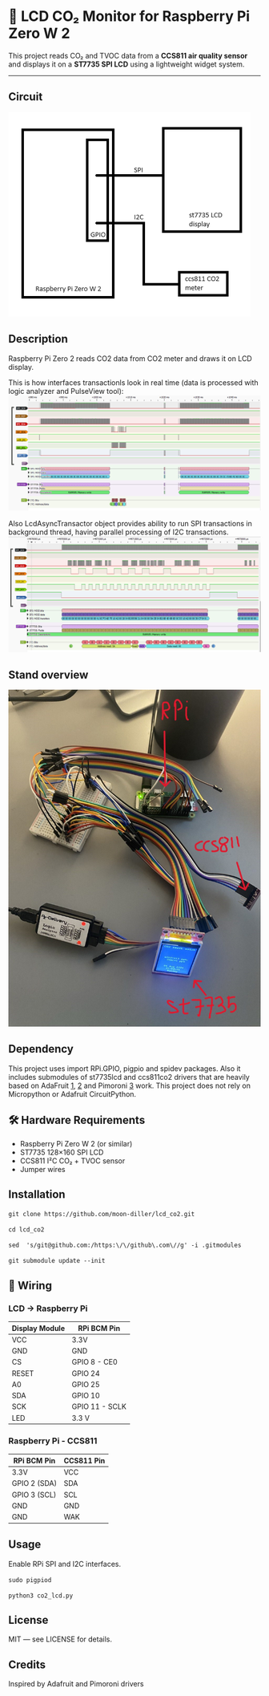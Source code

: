 # 🌿 LCD CO₂ Monitor for Raspberry Pi Zero W 2

This project reads CO₂ and TVOC data from a **CCS811 air quality sensor**  
and displays it on a **ST7735 SPI LCD** using a lightweight widget system.  

---

## Circuit
![Alt text](pics/board.png?raw=true "board.pic")

## Description
Raspberry Pi Zero 2 reads CO2 data from CO2 meter and draws it on LCD display.

This is how interfaces transactionls look in real time (data is processed with logic analyzer and PulseView tool):
![Alt text](pics/spi_i2c_seq.png?raw=true "spi_i2c_seq.pic")

Also LcdAsyncTransactor object provides ability to run SPI transactions in background thread, having parallel processing of I2C transactions.
![Alt text](pics/spi_i2c_par.png?raw=true "spi_i2c_par.pic")

## Stand overview
![Alt text](pics/stand.jpg?raw=true "stand.pic")

## Dependency
This project uses import RPi.GPIO, pigpio and spidev packages. Also it includes submodules of st7735lcd and ccs811co2 drivers that are heavily based on AdaFruit [1](https://github.com/adafruit/Adafruit_CircuitPython_CCS811/), [2](https://github.com/adafruit/Adafruit_CircuitPython_RGB_Display) and Pimoroni [3](https://github.com/pimoroni/st7735-python) work.
This project does not rely on Micropython or Adafruit CircuitPython.

## 🛠 Hardware Requirements

- Raspberry Pi Zero W 2 (or similar)
- ST7735 128×160 SPI LCD
- CCS811 I²C CO₂ + TVOC sensor
- Jumper wires

## Installation
`git clone https://github.com/moon-diller/lcd_co2.git`

`cd lcd_co2`

`sed  's/git@github.com:/https:\/\/github\.com\//g' -i .gitmodules`

`git submodule update --init`

## 🔌 Wiring

### LCD → Raspberry Pi
| Display Module  | RPi BCM Pin     |
|-----------------|-----------------|
| VCC             | 3.3V            |
| GND             | GND             |
| CS              | GPIO 8 - CE0    |
| RESET           | GPIO 24         |
| A0              | GPIO 25         |
| SDA             | GPIO 10         |
| SCK             | GPIO 11 - SCLK  |
| LED             | 3.3 V           |

### Raspberry Pi - CCS811 
|  RPi BCM Pin  | CCS811 Pin |
|---------------|------------|
| 3.3V          | VCC        |
| GPIO 2 (SDA)  | SDA        |
| GPIO 3 (SCL)  | SCL        |
| GND           | GND        |
| GND           | WAK        |

## Usage
Enable RPi SPI and I2C interfaces.

`sudo pigpiod`

`python3 co2_lcd.py`

## License
MIT — see LICENSE for details.

## Credits
Inspired by Adafruit and Pimoroni drivers
